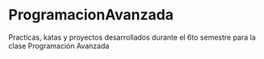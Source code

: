 # ProgramacionAvanzada
Practicas, katas y proyectos desarrollados durante el 6to semestre para la clase Programación Avanzada
